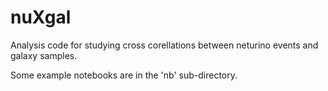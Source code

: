 # nuXgal
Analysis code for studying cross corellations between neturino events and galaxy samples.

Some example notebooks are in the 'nb' sub-directory.



